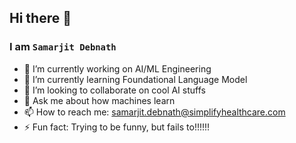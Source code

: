 ## Hi there 👋

### I am `Samarjit Debnath`


- 🔭 I’m currently working on AI/ML Engineering
- 🌱 I’m currently learning Foundational Language Model
- 👯 I’m looking to collaborate on cool AI stuffs
- 💬 Ask me about how machines learn
- 📫 How to reach me: samarjit.debnath@simplifyhealthcare.com
- ⚡ Fun fact: Trying to be funny, but fails to!!!!!! 